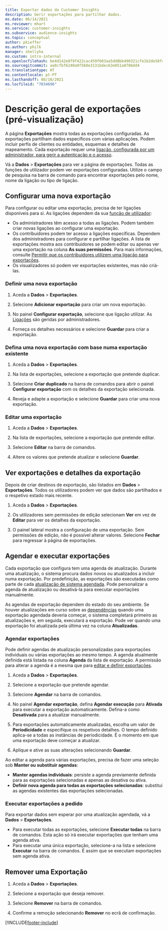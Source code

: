 ```yaml
---
title: Exportar dados do Customer Insights
description: Gerir exportações para partilhar dados.
ms.date: 06/14/2021
ms.reviewer: mhart
ms.service: customer-insights
ms.subservice: audience-insights
ms.topic: conceptual
author: pkieffer
ms.author: philk
manager: shellyha
ms.custom: intro-internal
ms.openlocfilehash: be4d142e0f9f422cac459f603aa5dd8bb490321cfe1b2de58f4a128ae56f4ba3
ms.sourcegitcommit: aa0cfbf6240a9f560e3131bdec63e051a8786dd4
ms.translationtype: HT
ms.contentlocale: pt-PT
ms.lasthandoff: 08/10/2021
ms.locfileid: "7034696"
---
```

# <a name="exports-preview-overview"></a>Descrição geral de exportações (pré-visualização)

A página **Exportações** mostra todas as exportações configuradas. As exportações partilham dados específicos com várias aplicações. Podem incluir perfis de clientes ou entidades, esquemas e detalhes de mapeamento. Cada exportação requer uma [ligação, configurada por um administrador, para gerir a autenticação e o acesso](connections.md).

Vá a **Dados** > **Exportações** para ver a página de exportações. Todas as funções de utilizador podem ver exportações configuradas. Utilize o campo de pesquisa na barra de comando para encontrar exportações pelo nome, nome da ligação ou tipo de ligação.

## <a name="set-up-a-new-export"></a>Configurar uma nova exportação

Para configurar ou editar uma exportação, precisa de ter ligações disponíveis para si. As ligações dependem da sua [função de utilizador](permissions.md):
- Os administradores têm acesso a todas as ligações. Podem também criar novas ligações ao configurar uma exportação.
- Os contribuidores podem ter acesso a ligações específicas. Dependem dos administradores para configurar e partilhar ligações. A lista de exportações mostra aos contribuidores se podem editar ou apenas ver uma exportação na coluna **As suas permissões**. Para mais informações, consulte [Permitir que os contribuidores utilizem uma ligação para exportações](connections.md#allow-contributors-to-use-a-connection-for-exports).
- Os visualizadores só podem ver exportações existentes, mas não criá-las.

### <a name="define-a-new-export"></a>Definir uma nova exportação

1. Aceda a **Dados** > **Exportações**.

1. Selecione **Adicionar exportação** para criar um nova exportação.

1. No painel **Configurar exportação**, selecione que ligação utilizar. As [Ligações](connections.md) são geridas por administradores. 

1. Forneça os detalhes necessários e selecione **Guardar** para criar a exportação.

### <a name="define-a-new-export-based-on-an-existing-export"></a>Defina uma nova exportação com base numa exportação existente

1. Aceda a **Dados** > **Exportações**.

1. Na lista de exportações, selecione a exportação que pretende duplicar.

1. Selecione **Criar duplicado** na barra de comandos para abrir o painel **Configurar exportação** com os detalhes da exportação selecionada.

1. Reveja e adapte a exportação e selecione **Guardar** para criar uma nova exportação.

### <a name="edit-an-export"></a>Editar uma exportação

1. Aceda a **Dados** > **Exportações**.

1. Na lista de exportações, selecione a exportação que pretende editar.

1. Selecione **Editar** na barra de comandos.

1. Altere os valores que pretende atualizar e selecione **Guardar**.

## <a name="view-exports-and-export-details"></a>Ver exportações e detalhes da exportação

Depois de criar destinos de exportação, são listados em **Dados** > **Exportações**. Todos os utilizadores podem ver que dados são partilhados e o respetivo estado mais recente.

1. Aceda a **Dados** > **Exportações**.

1. Os utilizadores sem permissões de edição selecionam **Ver** em vez de **Editar** para ver os detalhes da exportação.

1. O painel lateral mostra a configuração de uma exportação. Sem permissões de edição, não é possível alterar valores. Selecione **Fechar** para regressar à página de exportações.

## <a name="schedule-and-run-exports"></a>Agendar e executar exportações

Cada exportação que configura tem uma agenda de atualização. Durante uma atualização, o sistema procura dados novos ou atualizados a incluir numa exportação. Por predefinição, as exportações são executadas como parte de cada [atualização de sistema agendada](system.md#schedule-tab). Pode personalizar a agenda de atualização ou desativá-la para executar exportações manualmente.

As agendas de exportação dependem do estado do seu ambiente. Se houver atualizações em curso sobre as [dependências](system.md#refresh-policies) quando uma exportação agendada deveria começar, o sistema completará primeiro as atualizações e, em seguida, executará a exportação. Pode ver quando uma exportação foi atualizada pela última vez na coluna **Atualizadas**.

### <a name="schedule-exports"></a>Agendar exportações

Pode definir agendas de atualização personalizadas para exportações individuais ou várias exportações ao mesmo tempo. A agenda atualmente definida está listada na coluna **Agenda** da lista de exportação. A permissão para alterar a agenda é a mesma que para [editar e definir exportações](export-destinations.md#set-up-a-new-export). 

1. Aceda a **Dados** > **Exportações**.

1. Selecione a exportação que pretende agendar.

1. Selecione **Agendar** na barra de comandos.

1. No painel **Agendar exportação**, defina **Agendar execução** para **Ativada** para executar a exportação automaticamente. Defina-a como **Desativada** para a atualizar manualmente.

1. Para exportações automaticamente atualizadas, escolha um valor de **Periodicidade** e especifique os respetivos detalhes. O tempo definido aplica-se a todas as instâncias de periodicidade. É o momento em que uma exportação deve começar a atualizar.

1. Aplique e ative as suas alterações selecionando **Guardar**.

Ao editar a agenda para várias exportações, precisa de fazer uma seleção sob **Manter ou substituir agendas**:
- **Manter agendas individuais**: persiste a agenda previamente definida para as exportações selecionadas e apenas as desativa ou ativa.
- **Definir nova agenda para todas as exportações selecionadas**: substitui as agendas existentes das exportações selecionadas.

### <a name="run-exports-on-demand"></a>Executar exportações a pedido

Para exportar dados sem esperar por uma atualização agendada, vá a **Dados** > **Exportações**.

- Para executar todas as exportações, selecione **Executar todas** na barra de comandos. Esta ação só irá executar exportações que tenham uma agenda ativa.
- Para executar uma única exportação, selecione-a na lista e selecione **Executar** na barra de comandos. É assim que se executam exportações sem agenda ativa. 

## <a name="remove-an-export"></a>Remover uma Exportação

1. Aceda a **Dados** > **Exportações**.

1. Selecione a exportação que deseja remover.

1. Selecione **Remover** na barra de comandos.

1. Confirme a remoção selecionando **Remover** no ecrã de confirmação.


[!INCLUDE[footer-include](../includes/footer-banner.md)]
